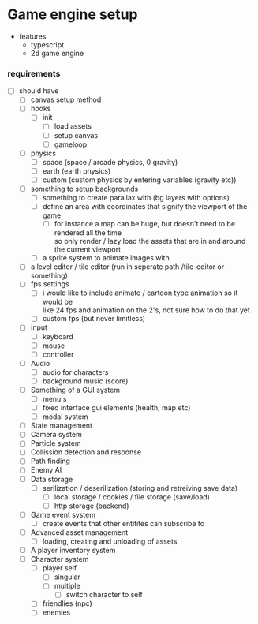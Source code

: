 # Game engine setup

- features
  - typescript
  - 2d game engine

### requirements
-[ ] should have  
  -[ ] canvas setup method  
  -[ ] hooks  
    -[ ] init   
      -[ ] load assets  
      -[ ] setup canvas  
      -[ ] gameloop  
  -[ ] physics  
    -[ ] space (space / arcade physics, 0 gravity)  
    -[ ] earth (earth physics)  
    -[ ] custom (custom physics by entering variables (gravity etc))  
  -[ ] something to setup backgrounds  
    -[ ] something to create parallax with (bg layers with options)  
    -[ ] define an area with coordinates that signify the viewport of the game  
      -[ ] for instance a map can be huge, but doesn't need to be rendered all the time  
        so only render / lazy load the assets that are in and around the current viewport  
    -[ ] a sprite system to animate images with  
  -[ ] a level editor / tile editor (run in seperate path /tile-editor or something)  
  -[ ] fps settings  
    -[ ] i would like to include animate / cartoon type animation so it would be   
      like 24 fps and animation on the 2's, not sure how to do that yet  
    -[ ] custom fps (but never limitless)  
  -[ ] input  
    -[ ] keyboard  
    -[ ] mouse  
    -[ ] controller  
  -[ ] Audio  
    -[ ] audio for characters  
    -[ ] background music (score)  
  -[ ] Something of a GUI system   
    -[ ] menu's  
    -[ ] fixed interface gui elements (health, map etc)  
    -[ ] modal system  
  -[ ] State management  
  -[ ] Camera system  
  -[ ] Particle system  
  -[ ] Collission detection and response  
  -[ ] Path finding   
  -[ ] Enemy AI  
  -[ ] Data storage  
    -[ ] serilization / deserilization (storing and retreiving save data)  
      -[ ] local storage / cookies / file storage (save/load)
      -[ ] http storage (backend)
  -[ ] Game event system
    -[ ] create events that other entitites can subscribe to
  -[ ] Advanced asset management
    -[ ] loading, creating and unloading of assets
  -[ ] A player inventory system
  -[ ] Character system
    -[ ] player self
      -[ ] singular
      -[ ] multiple
        -[ ] switch character to self
    -[ ] friendlies (npc)
    -[ ] enemies
